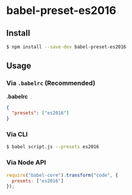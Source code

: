 # babel-preset-es2016

## Install

```sh
$ npm install --save-dev babel-preset-es2016
```

## Usage

### Via `.babelrc` (Recommended)

**.babelrc**

```json
{
  "presets": ["es2016"]
}
```

### Via CLI

```sh
$ babel script.js --presets es2016
```

### Via Node API

```javascript
require("babel-core").transform("code", {
  presets: ["es2016"]
});
```
